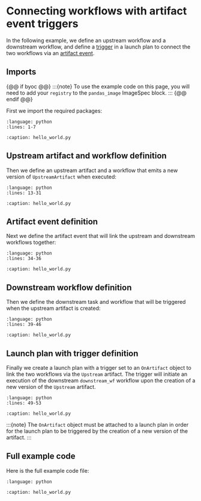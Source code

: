 # Connecting workflows with artifact event triggers

In the following example, we define an upstream workflow and a downstream workflow, and define a [trigger](../launch-plans/reactive-workflows) in a launch plan to connect the two workflows via an [artifact event](../launch-plans/reactive-workflows.md#artifact-events).

## Imports

{@@ if byoc @@}
:::{note}
To use the example code on this page, you will need to add your `registry` to the `pandas_image` ImageSpec block.
:::
{@@ endif @@}

First we import the required packages:

```{literalinclude} ../../../_static/includes/core-concepts/artifacts/trigger_on_artifact.py
:language: python
:lines: 1-7
```

```{rli} https://raw.githubusercontent.com/unionai/unionai-examples/main/user_guide/core_concepts/artifacts/trigger_on_artifact.py
:caption: hello_world.py
```


## Upstream artifact and workflow definition

Then we define an upstream artifact and a workflow that emits a new version of `UpstreamArtifact` when executed:

```{literalinclude} ../../../_static/includes/core-concepts/artifacts/trigger_on_artifact.py
:language: python
:lines: 13-31
```

```{rli} https://raw.githubusercontent.com/unionai/unionai-examples/main/user_guide/core_concepts/artifacts/trigger_on_artifact.py
:caption: hello_world.py
```

## Artifact event definition

Next we define the artifact event that will link the upstream and downstream workflows together:

```{literalinclude} ../../../_static/includes/core-concepts/artifacts/trigger_on_artifact.py
:language: python
:lines: 34-36
```

```{rli} https://raw.githubusercontent.com/unionai/unionai-examples/main/user_guide/core_concepts/artifacts/trigger_on_artifact.py
:caption: hello_world.py
```

## Downstream workflow definition

Then we define the downstream task and workflow that will be triggered when the upstream artifact is created:

```{literalinclude} ../../../_static/includes/core-concepts/artifacts/trigger_on_artifact.py
:language: python
:lines: 39-46
```

```{rli} https://raw.githubusercontent.com/unionai/unionai-examples/main/user_guide/core_concepts/artifacts/trigger_on_artifact.py
:caption: hello_world.py
```

## Launch plan with trigger definition

Finally we create a launch plan with a trigger set to an `OnArtifact` object to link the two workflows via the `Upstream` artifact. The trigger will initiate an execution of the downstream `downstream_wf` workflow upon the creation of a new version of the `Upstream` artifact.

```{literalinclude} ../../../_static/includes/core-concepts/artifacts/trigger_on_artifact.py
:language: python
:lines: 49-53
```

```{rli} https://raw.githubusercontent.com/unionai/unionai-examples/main/user_guide/core_concepts/artifacts/trigger_on_artifact.py
:caption: hello_world.py
```

:::{note}
The `OnArtifact` object must be attached to a launch plan in order for the launch plan to be triggered by the creation of a new version of the artifact.
:::

## Full example code

Here is the full example code file:

```{literalinclude} ../../../_static/includes/core-concepts/artifacts/trigger_on_artifact.py
:language: python
```

```{rli} https://raw.githubusercontent.com/unionai/unionai-examples/main/user_guide/core_concepts/artifacts/trigger_on_artifact.py
:caption: hello_world.py
```